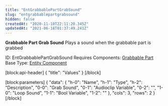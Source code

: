 ```yaml
---
title: "EntGrabbablePartGrabSound"
slug: "entgrabbablepartgrabsound"
hidden: false
createdAt: "2020-11-10T22:11:20.345Z"
updatedAt: "2021-06-18T01:37:49.241Z"
---
```

**Grabbable Part Grab Sound**
Plays a sound when the grabbable part is grabbed

ID: EntGrabbablePartGrabSound
Requires Components: [Grabbable Part](doc:entgrabbablepart)
Base Type: [Entity Component](doc:componententity)

[block:api-header]
{
  "title": "Values"
}
[/block]

[block:parameters]
{
  "data": {
    "h-0": "Name",
    "h-1": "Type",
    "h-2": "Description",
    "0-0": "Grab Sound",
    "0-1": "Audioclip Variable",
    "0-2": "",
    "1-0": "Loop Sound",
    "1-1": "Bool Variable",
    "1-2": ""
  },
  "cols": 3,
  "rows": 2
}
[/block]